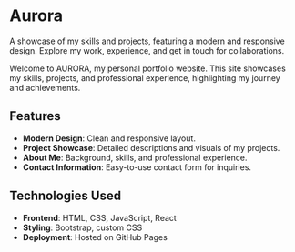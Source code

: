 # Aurora
A showcase of my skills and projects, featuring a modern and responsive design. Explore my work, experience, and get in touch for collaborations. 

Welcome to AURORA, my personal portfolio website. This site showcases my skills, projects, and professional experience, highlighting my journey and achievements.

## Features

- **Modern Design**: Clean and responsive layout.
- **Project Showcase**: Detailed descriptions and visuals of my projects.
- **About Me**: Background, skills, and professional experience.
- **Contact Information**: Easy-to-use contact form for inquiries.

## Technologies Used

- **Frontend**: HTML, CSS, JavaScript, React
- **Styling**: Bootstrap, custom CSS
- **Deployment**: Hosted on GitHub Pages
